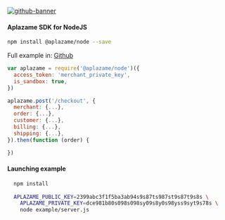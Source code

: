 [![github-banner](https://cloud.githubusercontent.com/assets/2305833/18190375/c2b97318-70c2-11e6-8749-0ad966bfc798.png)](https://www.npmjs.com/package/aplazame)

#### Aplazame SDK for NodeJS

``` sh
npm install @aplazame/node --save
```

Full example in: [Github](https://github.com/aplazame/node-sdk/tree/master/example)

``` js
var aplazame = require('@aplazame/node')({
  access_token: 'merchant_private_key',
  is_sandbox: true,
})

aplazame.post('/checkout', {
  merchant: {...},
  order: {...},
  customer: {...},
  billing: {...},
  shipping: {...},
}).then(function (order) {

})
```

#### Launching example

``` sh
  npm install
  
  APLAZAME_PUBLIC_KEY=2399abc3f1f5ba3ab94s9s87ts987st9s87t9s8s \
	APLAZAME_PRIVATE_KEY=dce981b80s098s098sy09s8y0s98yss9syt9s78s \
	node example/server.js
```
